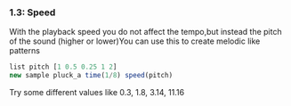 
### 1.3: Speed

With the playback speed you do not affect the tempo,but instead the pitch of the sound (higher or lower)You can use this to create melodic like patterns

```js
list pitch [1 0.5 0.25 1 2]
new sample pluck_a time(1/8) speed(pitch)

```
Try some different values like 0.3, 1.8, 3.14, 11.16

